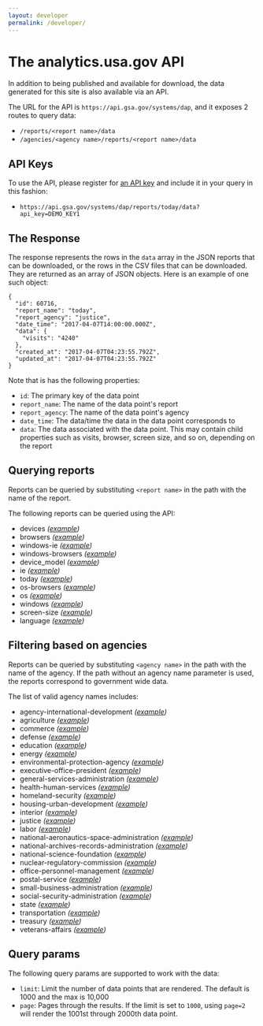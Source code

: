 ```yaml
---
layout: developer
permalink: /developer/
---
```


# The analytics.usa.gov API

In addition to being published and available for download, the data generated for this site is also available via an API.

The URL for the API is `https://api.gsa.gov/systems/dap`, and it exposes 2 routes to query data:

- `/reports/<report name>/data`
- `/agencies/<agency name>/reports/<report name>/data`

## API Keys

To use the API, please register for [an API key](https://api.data.gov/signup/) and include it in your query in this fashion:  

- `https://api.gsa.gov/systems/dap/reports/today/data?api_key=DEMO_KEY1`

## The Response

The response represents the rows in the `data` array in the JSON reports that can be downloaded, or the rows in the CSV files that can be downloaded. They are returned as an array of JSON objects. Here is an example of one such object:

```
{
  "id": 60716,
  "report_name": "today",
  "report_agency": "justice",
  "date_time": "2017-04-07T14:00:00.000Z",
  "data": {
    "visits": "4240"
  },
  "created_at": "2017-04-07T04:23:55.792Z",
  "updated_at": "2017-04-07T04:23:55.792Z"
}
```

Note that is has the following properties:

- `id`: The primary key of the data point
- `report_name`: The name of the data point's report
- `report_agency`: The name of the data point's agency
- `date_time`: The data/time the data in the data point corresponds to
- `data`: The data associated with the data point. This may contain child properties such as visits, browser, screen size, and so on, depending on the report

## Querying reports

Reports can be queried by substituting `<report name>` in the path with the name of the report.

The following reports can be queried using the API:

- devices  _([example](https://api.gsa.gov/systems/dap/reports/devices/data?api_key=DEMO_KEY1))_
- browsers  _([example](https://api.gsa.gov/systems/dap/reports/browsers/data?api_key=DEMO_KEY1))_
- windows-ie  _([example](https://api.gsa.gov/systems/dap/reports/windows-ie/data?api_key=DEMO_KEY1))_
- windows-browsers  _([example](https://api.gsa.gov/systems/dap/reports/windows-browsers/data?api_key=DEMO_KEY1))_
- device_model  _([example](https://api.gsa.gov/systems/dap/reports/device_model/data?api_key=DEMO_KEY1))_
- ie  _([example](https://api.gsa.gov/systems/dap/reports/ie/data?api_key=DEMO_KEY1))_
- today  _([example](https://api.gsa.gov/systems/dap/reports/today/data?api_key=DEMO_KEY1))_
- os-browsers  _([example](https://api.gsa.gov/systems/dap/reports/os-browsers/data?api_key=DEMO_KEY1))_
- os  _([example](https://api.gsa.gov/systems/dap/reports/os/data?api_key=DEMO_KEY1))_
- windows  _([example](https://api.gsa.gov/systems/dap/reports/windows/data?api_key=DEMO_KEY1))_
- screen-size  _([example](https://api.gsa.gov/systems/dap/reports/screen-size/data?api_key=DEMO_KEY1))_
- language  _([example](https://api.gsa.gov/systems/dap/reports/language/data?api_key=DEMO_KEY1))_


## Filtering based on agencies

Reports can be queried by substituting `<agency name>` in the path with the name of the agency. If the path without an agency name parameter is used, the reports correspond to government wide data.

The list of valid agency names includes:

- agency-international-development  _([example](https://api.gsa.gov/systems/dap/agencies/agency-international-development/reports/site/data?api_key=DEMO_KEY1))_
- agriculture  _([example](https://api.gsa.gov/systems/dap/agencies/agriculture/reports/site/data?api_key=DEMO_KEY1))_
- commerce  _([example](https://api.gsa.gov/systems/dap/agencies/commerce/reports/site/data?api_key=DEMO_KEY1))_
- defense  _([example](https://api.gsa.gov/systems/dap/agencies/defense/reports/site/data?api_key=DEMO_KEY1))_
- education  _([example](https://api.gsa.gov/systems/dap/agencies/education/reports/site/data?api_key=DEMO_KEY1))_
- energy  _([example](https://api.gsa.gov/systems/dap/agencies/energy/reports/site/data?api_key=DEMO_KEY1))_
- environmental-protection-agency  _([example](https://api.gsa.gov/systems/dap/agencies/environmental-protection-agency/reports/site/data?api_key=DEMO_KEY1))_
- executive-office-president  _([example](https://api.gsa.gov/systems/dap/agencies/executive-office-president/reports/site/data?api_key=DEMO_KEY1))_
- general-services-administration  _([example](https://api.gsa.gov/systems/dap/agencies/general-services-administration/reports/site/data?api_key=DEMO_KEY1))_
- health-human-services  _([example](https://api.gsa.gov/systems/dap/agencies/health-human-services/reports/site/data?api_key=DEMO_KEY1))_
- homeland-security  _([example](https://api.gsa.gov/systems/dap/agencies/homeland-security/reports/site/data?api_key=DEMO_KEY1))_
- housing-urban-development  _([example](https://api.gsa.gov/systems/dap/agencies/housing-urban-development/reports/site/data?api_key=DEMO_KEY1))_
- interior  _([example](https://api.gsa.gov/systems/dap/agencies/interior/reports/site/data?api_key=DEMO_KEY1))_
- justice  _([example](https://api.gsa.gov/systems/dap/agencies/justice/reports/site/data?api_key=DEMO_KEY1))_
- labor  _([example](https://api.gsa.gov/systems/dap/agencies/labor/reports/site/data?api_key=DEMO_KEY1))_
- national-aeronautics-space-administration  _([example](https://api.gsa.gov/systems/dap/agencies/national-aeronautics-space-administration/reports/site/data?api_key=DEMO_KEY1))_
- national-archives-records-administration  _([example](https://api.gsa.gov/systems/dap/agencies/national-archives-records-administration/reports/site/data?api_key=DEMO_KEY1))_
- national-science-foundation  _([example](https://api.gsa.gov/systems/dap/agencies/national-science-foundation/reports/site/data?api_key=DEMO_KEY1))_
- nuclear-regulatory-commission  _([example](https://api.gsa.gov/systems/dap/agencies/nuclear-regulatory-commission/reports/site/data?api_key=DEMO_KEY1))_
- office-personnel-management  _([example](https://api.gsa.gov/systems/dap/agencies/office-personnel-management/reports/site/data?api_key=DEMO_KEY1))_
- postal-service  _([example](https://api.gsa.gov/systems/dap/agencies/postal-service/reports/site/data?api_key=DEMO_KEY1))_
- small-business-administration  _([example](https://api.gsa.gov/systems/dap/agencies/small-business-administration/reports/site/data?api_key=DEMO_KEY1))_
- social-security-administration  _([example](https://api.gsa.gov/systems/dap/agencies/social-security-administration/reports/site/data?api_key=DEMO_KEY1))_
- state  _([example](https://api.gsa.gov/systems/dap/agencies/state/reports/site/data?api_key=DEMO_KEY1))_
- transportation  _([example](https://api.gsa.gov/systems/dap/agencies/transportation/reports/site/data?api_key=DEMO_KEY1))_
- treasury  _([example](https://api.gsa.gov/systems/dap/agencies/treasury/reports/site/data?api_key=DEMO_KEY1))_
- veterans-affairs  _([example](https://api.gsa.gov/systems/dap/agencies/veterans-affairs/reports/site/data?api_key=DEMO_KEY1))_

## Query params

The following query params are supported to work with the data:

- `limit`: Limit the number of data points that are rendered. The default is 1000 and the max is 10,000
- `page`: Pages through the results. If the limit is set to `1000`, using `page=2` will render the 1001st through 2000th data point.

